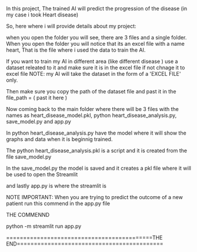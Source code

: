 
In this project, The trained AI will predict the progression of the disease (in my case i took Heart disease)

So, here where i will provide details about my project:

when you open the folder you will see, there are 3 files and a single folder. When you open the folder you will notice that its an excel file with a name heart, That is the file where i used the data to train the AI.

If you want to train my AI in different area (like different disease ) use a dataset releated to it and make sure it is in the excel file if not chnage it to excel file
NOTE:
my AI will take the dataset in the form of a 'EXCEL FILE' only.

Then make sure you copy the path of the dataset file and past it in the file_path = ( past it here )

Now coming back to the main folder where there will be 3 files with the names as heart_disease_model.pkl, python heart_disease_analysis.py, save_model.py and app.py

In python heart_disease_analysis.py have the model where it will show the graphs and data when it is beginnig trained.

The python heart_disease_analysis.pkl is a script and it is created from the file save_model.py

In the save_model.py the model is saved and it creates a pkl file where it will be used to open the Streamlit

and lastly app.py is where the streamlit is

NOTE IMPORTANT:
When you are trying to predict the outcome of a new patient run this commend in the app.py file

THE COMMENND

python -m streamlit run app.py

===========================================THE END===========================================
